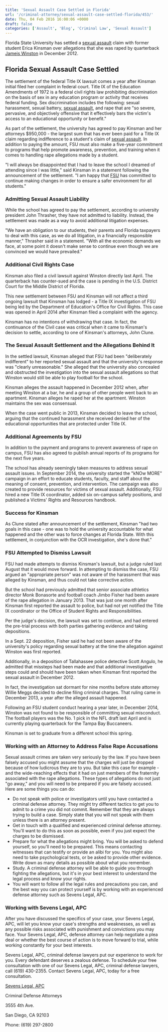 ```yaml
---
title: 'Sexual Assault Case Settled in Florida'
url: '/criminal-attorney/sexual-assault-case-settled-florida/453/'
date: Thu, 04 Feb 2016 16:00:06 +0000
draft: false
categories: ['Assault', 'Blog', 'Criminal Law', 'Sexual Assault']
---
```


Florida State University has settled a [sexual assault](https://www.sevenslegal.com/) claim with former student Erica Kinsman over allegations that she was raped by quarterback [Jameis Winston](https://www.sevenslegal.com/) in December 2012.

Florida Sexual Assault Case Settled
-----------------------------------

The settlement of the federal Title IX lawsuit comes a year after Kinsman initial filed her complaint in federal court. Title IX of the Education Amendments of 1972 is a federal civil rights law prohibiting discrimination on the basis of sex in any education program or activity that receives federal funding. Sex discrimination includes the following: sexual harassment, sexual battery, [sexual assault](https://www.sevenslegal.com/), and rape that are "so severe, pervasive, and objectively offensive that it effectively bars the victim's access to an educational opportunity or benefit."

As part of the settlement, the university has agreed to pay Kinsman and her attorneys $950,000 - the largest sum that has ever been paid for a Title IX claim regarding indifference to a student's claim of [sexual assault](https://www.sevenslegal.com/). In addition to paying the amount, FSU must also make a five-year commitment to programs that help promote awareness, prevention, and training when it comes to handling rape allegations made by a student.

"I will always be disappointed that I had to leave the school I dreamed of attending since I was little," said Kinsman in a statement following the announcement of the settlement. "I am happy that [FSU](https://www.sevenslegal.com/) has committed to continue making changes in order to ensure a safer environment for all students."

### Admitting Sexual Assault Liability

While the school has agreed to pay the settlement, according to university president John Thrasher, they have not admitted to liability. Instead, the settlement was made as a way to avoid additional litigation expenses.

"We have an obligation to our students, their parents and Florida taxpayers to deal with this case, as we do all litigation, in a financially responsible manner," Thrasher said in a statement. "With all the economic demands we face, at some point it doesn't make sense to continue even though we are convinced we would have prevailed."

### Additional Civil Rights Case

Kinsman also filed a civil lawsuit against Winston directly last April. The quarterback has counter-sued and the case is pending in the U.S. District Court for the Middle District of Florida.

This new settlement between FSU and Kinsman will not affect a third ongoing lawsuit that Kinsman has lodged - a Title IX investigation of FSU being led by the Department of Education's Office for Civil Rights. This case was opened in April 2014 after Kinsman filed a complaint with the agency.

Kinsman has no intentions of withdrawing that case. In fact, the continuance of the Civil case was critical when it came to Kinsman's decision to settle, according to one of Kinsman's attorneys, John Clune.

### The Sexual Assault Settlement and the Allegations Behind It

In the settled lawsuit, Kinsman alleged that FSU had been "deliberately indifferent" to her reported sexual assault and that the university's response was "clearly unreasonable." She alleged that the university also concealed and obstructed the investigation into the sexual assault allegations so that Winston would still be able to play football for the school.

Kinsman alleges the assault happened in December 2012 when, after meeting Winston at a bar, he and a group of other people went back to an apartment. Kinsman alleges he raped her at the apartment. Winston maintains the sex was consensual.

When the case went public in 2013, Kinsman decided to leave the school, arguing that the continued harassment she received denied her of the educational opportunities that are protected under Title IX.

### Additional Agreements by FSU

In addition to the payment and programs to prevent awareness of rape on campus, FSU has also agreed to publish annual reports of its programs for the next five years.

The school has already seemingly taken measures to address sexual assault issues. In September 2014, the university started the "kNOw MORE" campaign in an effort to educate students, faculty, and staff about the meaning of consent, prevention, and intervention. The campaign was also created to provide resources for victims of sexual assault. Additionally, FSU hired a new Title IX coordinator, added six on-campus safety positions, and published a Victims' Rights and Resources handbook.

### Success for Kinsman

As Clune stated after announcement of the settlement, Kinsman "had two goals in this case - one was to hold the university accountable for what happened and the other was to force changes at Florida State. With this settlement, in conjunction with the OCR investigation, she's done that."

### FSU Attempted to Dismiss Lawsuit

FSU had made attempts to dismiss Kinsman's lawsuit, but a judge ruled last August that it would move forward. In attempting to dismiss the case, FSU argued an "appropriate person" was not aware of the harassment that was alleged by Kinsman, and thus could not take corrective action.

But the school had previously admitted that senior associate athletics director Monk Bonasorte and football coach Jimbo Fisher had been aware of the rape allegation in January 2013. That was just one month after Kinsman first reported the assault to police, but had not yet notified the Title IX coordinator or the Office of Student Rights and Responsibilities.

Per the judge's decision, the lawsuit was set to continue, and had entered the pre-trial process with both parties gathering evidence and taking depositions.

In a Sept. 22 deposition, Fisher said he had not been aware of the university's policy regarding sexual battery at the time the allegation against Winston was first reported.

Additionally, in a deposition of Tallahassee police detective Scott Angulo, he admitted that missteps had been made and that additional investigative steps could and should have been taken when Kinsman first reported the sexual assault in December 2012.

In fact, the investigation sat dormant for nine months before state attorney Willie Meggs decided to decline filing criminal charges. That ruling came in December 2013, a year after the alleged assault happened.

Following an FSU student conduct hearing a year later, in December 2014, Winston was not found to be responsible of committing sexual misconduct. The football players was the No. 1 pick in the NFL draft last April and is currently playing quarterback for the Tampa Bay Buccaneers.

Kinsman is set to graduate from a different school this spring.

### Working with an Attorney to Address False Rape Accusations

Sexual assault crimes are taken very seriously by the law. If you have been falsely accused you might assume that the charges will just be dropped because of how ludicrous they are to you. But take this case for example - and the wide-reaching effects that it had on just members of the fraternity associated with the rape allegations. These types of allegations do not just "go away," and you will need to be prepared if you are falsely accused. Here are some things you can do:

*   Do not speak with police or investigators until you have contacted a criminal defense attorney. They might try different tactics to get you to admit to a crime you did not commit. Remember that they are always trying to build a case. Simply state that you will not speak with them unless there is an attorney present.
*   Get in touch with a qualified and experienced criminal defense attorney. You'll want to do this as soon as possible, even if you just expect the charges to be dismissed.
*   Prepare for what the allegations might bring. You will be asked to defend yourself, so you'll need to be prepared. This means contacting witnesses that can testify or provide an alibi for you. You might also need to take psychological tests, or be asked to provide other evidence. Write down as many details as possible about what you remember.
*   Study. A criminal defense attorney will be able to guide you through fighting the allegations, but it's in your best interest to understand the legal process and know your rights.
*   You will want to follow all the legal rules and precautions you can, and the best way you can protect yourself is by working with an experienced defense attorney such as Sevens Legal, APC.

### Working with Sevens Legal, APC

After you have discussed the specifics of your case, your Sevens Legal, APC, will let you know your case's strengths and weaknesses, as well as any possible risks associated with punishment and convictions you may face. Your Sevens Legal, APC, defense attorney can help negotiate a plea deal or whether the best course of action is to move forward to trial, while working constantly for your best interests.

Sevens Legal, APC, criminal defense lawyers put our experience to work for you. Every defendant deserves a zealous defense. To schedule your free consultation with one of our Sevens Legal, APC, criminal defense lawyers, call (619) 430-2355. Contact Sevens Legal, APC, today for a free consultation.

[Sevens Legal, APC](https://www.sevenslegal.com/ "Sevens Legal, APC")

Criminal Defense Attorneys

3555 4th Ave.

San Diego, CA 92103

Phone: (619) 297-2800